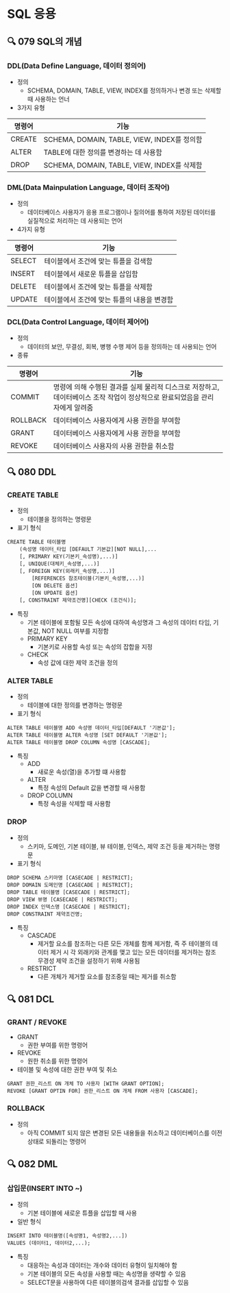 # SQL 응용
## :mag: 079 SQL의 개념
### DDL(Data Define Language, 데이터 정의어)
- 정의
  - SCHEMA, DOMAIN, TABLE, VIEW, INDEX를 정의하거나 변경 또는 삭제할 때 사용하는 언너
- 3가지 유형

|명령어| 기능|
|-----|----|
|CREATE| SCHEMA, DOMAIN, TABLE, VIEW, INDEX를 정의함|
|ALTER| TABLE에 대한 정의를 변경하는 데 사용함|
|DROP| SCHEMA, DOMAIN, TABLE, VIEW, INDEX를 삭제함|

### DML(Data Mainpulation Language, 데이터 조작어)
- 정의
  - 데이터베이스 사용자가 응용 프로그램이나 질의어를 통하여 저장된 데이터를 실질적으로 처리하는 데 사용되는 언어
- 4가지 유형

|명령어|기능|
|---|----|
|SELECT| 테이블에서 조건에 맞는 튜플을 검색함|
|INSERT| 테이블에서 새로운 튜플을 삽입함|
|DELETE| 테이블에서 조건에 맞는 튜플을 삭제함|
|UPDATE| 테이블에서 조건에 맞는 튜플의 내용을 변경함|

### DCL(Data Control Language, 데이터 제어어)
- 정의
  - 데이터의 보안, 무결성, 회복, 병행 수행 제어 등을 정의하는 데 사용되는 언어
- 종류

|명령어|기능|
|----|----|
|COMMIT| 명령에 의해 수행된 결과를 실제 물리적 디스크로 저장하고, 데이터베이스 조작 작업이 정상적으로 완료되었음을 관리자에게 알려줌|
|ROLLBACK| 데이터베이스 사용자에게 사용 권한을 부여함|
|GRANT| 데이터베이스 사용자에게 사용 권한을 부여함|
|REVOKE| 데이터베이스 사용자의 사용 권한을 취소함|





## :mag: 080 DDL
### CREATE TABLE
- 정의
  - 테이블을 정의하는 명령문
- 표기 형식
```
CREATE TABLE 테이블명
    (속성명 데이터_타입 [DEFAULT 기본값][NOT NULL],...
    [, PRIMARY KEY(기본키_속성명),...)]
    [, UNIQUE(대체키_속성명,...)]
    [, FOREIGN KEY(외래키_속성명,...)]
        [REFERENCES 참조테이블(기본키_속성명,...)]
        [ON DELETE 옵션]
        [ON UPDATE 옵션]
    [, CONSTRAINT 제약조건명][CHECK (조건식)];
```
- 특징
  - 기본 테이블에 포함될 모든 속성에 대하여 속성명과 그 속성의 데이터 타입, 기본값, NOT NULL 여부를 지정함
  - PRIMARY KEY
    - 기본키로 사용할 속성 또는 속성의 잡합을 지정
  - CHECK
    - 속성 값에 대한 제약 조건을 정의

### ALTER TABLE
- 정의
  - 테이블에 대한 정의를 변경하는 명령문
- 표기 형식
```
ALTER TABLE 테이블명 ADD 속성명 데이터_타입[DEFAULT '기본값'];
ALTER TABLE 테이블명 ALTER 속성명 [SET DEFAULT '기본값'];
ALTER TABLE 테이블명 DROP COLUMN 속성명 [CASCADE];
```
- 특징
  - ADD
    - 새로운 속성(열)을 추가할 떄 사용함
  - ALTER
    - 특정 속성의 Default 값을 변경할 때 사용함
  - DROP COLUMN
    - 특정 속성을 삭제할 때 사용함

### DROP
- 정의
  - 스키마, 도메인, 기본 테이블, 뷰 테이블, 인덱스, 제약 조건 등을 제거하는 명령문
- 표기 형식
```
DROP SCHEMA 스키마명 [CASECADE | RESTRICT];
DROP DOMAIN 도메인명 [CASECADE | RESTRICT];
DROP TABLE 테이블명 [CASECADE | RESTRICT];
DROP VIEW 뷰명 [CASECADE | RESTRICT];
DROP INDEX 인덱스명 [CASECADE | RESTRICT];
DROP CONSTRAINT 제약조건명;
```
- 특징
  - CASCADE
    - 제거할 요소를 참조하는 다른 모든 개체를 함께 제거함, 즉 주 테이블의 데이터 제거 시 각 외래키와 관계를 맺고 있는 모든 데이터를 제거하는 참조 무경성 제약 조건을 설정하기 위해 사용됨
  - RESTRICT
    - 다른 개체가 제거할 요소를 참조중일 때는 제거를 취소함





## :mag: 081 DCL
### GRANT / REVOKE
- GRANT
  - 권한 부여를 위한 명령어
- REVOKE
  - 원한 취소를 위한 명령어
- 테이블 및 속성에 대한 권한 부여 및 취소
```
GRANT 권한_리스트 ON 개체 TO 사용자 [WITH GRANT OPTION];
REVOKE [GRANT OPTIN FOR] 권한_리스트 ON 개체 FROM 사용자 [CASCADE];
```

### ROLLBACK
- 정의
  - 아직 COMMIT 되지 않은 변경된 모든 내용들을 취소하고 데이터베이스를 이전 상태로 되돌리는 명령어





## :mag: 082 DML
### 삽입문(INSERT INTO ~)
- 정의
  - 기본 테이블에 새로운 튜플을 삽입할 때 사용
- 일반 형식
```
INSERT INTO 테이블명([속성명1, 속성명2,...])
VALUES (데이터1, 데이터2,...);
```
- 특징
  - 대응하는 속성과 데이터는 개수와 데이터 유형이 일치해야 함
  - 기본 테이블의 모든 속성을 사용할 때는 속성명을 생략할 수 있음
  - SELECT문을 사용하여 다른 테이블의검색 결과를 삽입할 수 있음